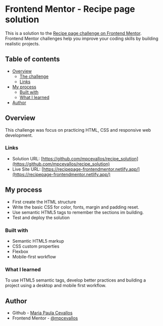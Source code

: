 # Frontend Mentor - Recipe page solution

This is a solution to the [Recipe page challenge on Frontend Mentor](https://www.frontendmentor.io/challenges/recipe-page-KiTsR8QQKm). Frontend Mentor challenges help you improve your coding skills by building realistic projects.

## Table of contents

- [Overview](#overview)
  - [The challenge](#the-challenge)
  - [Links](#links)
- [My process](#my-process)
  - [Built with](#built-with)
  - [What I learned](#what-i-learned)
- [Author](#author)

## Overview

This challenge was focus on practicing HTML, CSS and responsive web development.

### Links

- Solution URL: [https://github.com/mpcevallos/recipe_solution](https://github.com/mpcevallos/recipe_solution)
- Live Site URL: [https://recipepage-frontendmentor.netlify.app/](https://recipepage-frontendmentor.netlify.app/)

## My process

- First create the HTML structure
- Write the basic CSS for color, fonts, margin and padding reset.
- Use semantic HTML5 tags to remember the sections im building.
- Test and deploy the solution

### Built with

- Semantic HTML5 markup
- CSS custom properties
- Flexbox
- Mobile-first workflow

### What I learned

To use HTML5 semantic tags, develop better practices and building a project using a desktop and mobile first workflow.

## Author

- Github - [Maria Paula Cevallos](https://github.com/mpcevallos)
- Frontend Mentor - [@mpcevallos](https://www.frontendmentor.io/profile/mpcevallos)
